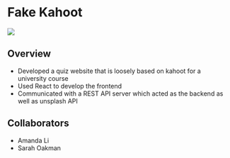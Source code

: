 # Fake Kahoot
![](kahoot.gif)
## Overview
* Developed a quiz website that is loosely based on kahoot for a university course
* Used React to develop the frontend
* Communicated with a REST API server which acted as the backend as well as unsplash API

## Collaborators
* Amanda Li
* Sarah Oakman

